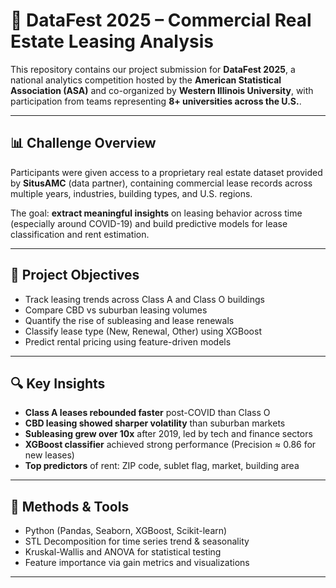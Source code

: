 # 🏢 DataFest 2025 – Commercial Real Estate Leasing Analysis

This repository contains our project submission for **DataFest 2025**, a national analytics competition hosted by the **American Statistical Association (ASA)** and co-organized by **Western Illinois University**, with participation from teams representing **8+ universities across the U.S.**.

---

## 📊 Challenge Overview

Participants were given access to a proprietary real estate dataset provided by **SitusAMC** (data partner), containing commercial lease records across multiple years, industries, building types, and U.S. regions.

The goal: **extract meaningful insights** on leasing behavior across time (especially around COVID-19) and build predictive models for lease classification and rent estimation.

---

## 💼 Project Objectives

- Track leasing trends across Class A and Class O buildings
- Compare CBD vs suburban leasing volumes
- Quantify the rise of subleasing and lease renewals
- Classify lease type (New, Renewal, Other) using XGBoost
- Predict rental pricing using feature-driven models

---

## 🔍 Key Insights

- **Class A leases rebounded faster** post-COVID than Class O
- **CBD leasing showed sharper volatility** than suburban markets
- **Subleasing grew over 10x** after 2019, led by tech and finance sectors
- **XGBoost classifier** achieved strong performance (Precision ≈ 0.86 for new leases)
- **Top predictors** of rent: ZIP code, sublet flag, market, building area

---

## 🧠 Methods & Tools

- Python (Pandas, Seaborn, XGBoost, Scikit-learn)
- STL Decomposition for time series trend & seasonality
- Kruskal-Wallis and ANOVA for statistical testing
- Feature importance via gain metrics and visualizations

---
